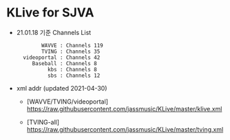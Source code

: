# KLive for SJVA

* 21.01.18 기준 Channels List

              WAVVE : Channels 119
              TVING : Channels 35
        videoportal : Channels 42
           Baseball : Channels 8
                kbs : Channels 8
                sbs : Channels 12

* xml addr (updated 2021-04-30)

  - [WAVVE/TVING/videoportal]
    https://raw.githubusercontent.com/jassmusic/KLive/master/klive.xml

  - [TVING-all]
    https://raw.githubusercontent.com/jassmusic/KLive/master/tving.xml


